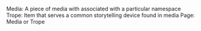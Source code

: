 Media: A piece of media with associated with a particular namespace
Trope: Item that serves a common storytelling device found in media
Page: Media or Trope
